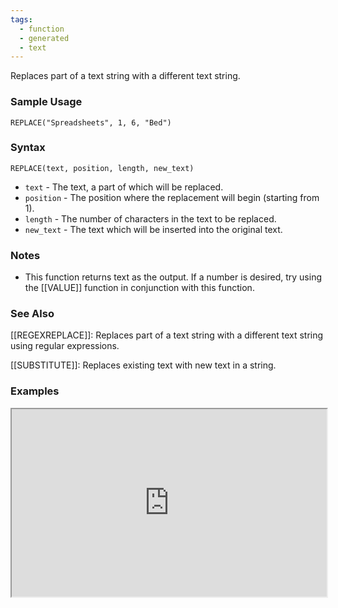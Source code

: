 ```yaml
---
tags:
  - function
  - generated
  - text
---
```


Replaces part of a text string with a different text string.

### Sample Usage

`REPLACE("Spreadsheets", 1, 6, "Bed")`

### Syntax

`REPLACE(text, position, length, new_text)`

* `text` - The text, a part of which will be replaced.
* `position` - The position where the replacement will begin (starting from 1).
* `length` - The number of characters in the text to be replaced.
* `new_text` - The text which will be inserted into the original text.

### Notes

* This function returns text as the output. If a number is desired, try using the [[VALUE]] function in conjunction with this function.

### See Also

[[REGEXREPLACE]]: Replaces part of a text string with a different text string using regular expressions.

[[SUBSTITUTE]]: Replaces existing text with new text in a string.

### Examples

<iframe height="300" src="https://docs.google.com/spreadsheet/pub?key=0As3tAuweYU9QdElhdkJGYXl4VXZLR3B1TVdjM2VTSkE&amp;output=html" width="100%"></iframe>